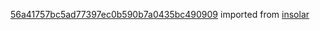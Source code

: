 [56a41757bc5ad77397ec0b590b7a0435bc490909](https://github.com/insolar/insolar/commit/56a41757bc5ad77397ec0b590b7a0435bc490909) imported from [insolar](https://github.com/insolar/insolar)
